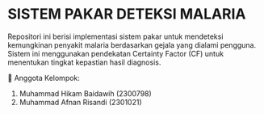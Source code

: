 # SISTEM PAKAR DETEKSI MALARIA

Repositori ini berisi implementasi sistem pakar untuk mendeteksi kemungkinan penyakit malaria berdasarkan gejala yang dialami pengguna.
Sistem ini menggunakan pendekatan Certainty Factor (CF) untuk menentukan tingkat kepastian hasil diagnosis.

👥 Anggota Kelompok:
1. Muhammad Hikam Baidawih (2300798)
2. Muhammad Afnan Risandi (2301021)
